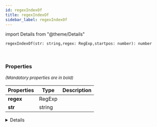 ```yaml
---
id: regexIndexOf
title: regexIndexOf
sidebar_label: regexIndexOf
---
```


import Details from "@theme/Details"


```tsx
regexIndexOf(str: string,regex: RegExp,startpos: number): number
```
<br/>



### Properties

<font size="2"><i>(Mandatory properties are in bold)</i></font>

| Properties | Type | Description |
| --------- | ---- | ----------- |
| **regex** | RegExp |  |
| **str** | string |  |


<Details summary={<summary><b>Additional properties for advanced use cases</b></summary>}><div>

| Properties | Type | Description |
| --------- | ---- | ----------- |
| startpos | number |  |


</div></Details>